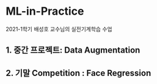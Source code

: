 # ML-in-Practice
2021-1학기 배성호 교수님의 실전기계학습 수업

## 1. 중간 프로젝트: Data Augmentation

## 2. 기말 Competition : Face Regression
